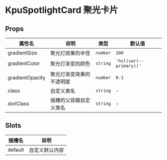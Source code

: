 # KpuSpotlightCard 聚光卡片

## Props

| 属性名          | 说明                     | 类型     | 默认值                  |
| --------------- | ------------------------ | -------- | ----------------------- |
| gradientSize    | 聚光灯效果的半径         | `number` | `200`                   |
| gradientColor   | 聚光灯渐变的颜色         | `string` | `'hsl(var(--primary))'` |
| gradientOpacity | 聚光灯渐变效果的不透明度 | `number` | `0.1`                   |
| class           | 自定义类名               | `string` | -                       |
| slotClass       | 插槽的父容器自定义类名   | `string` | -                       |

## Slots

| 插槽名  | 说明           |
| ------- | -------------- |
| default | 自定义默认内容 |